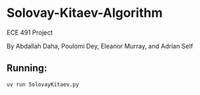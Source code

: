 # Solovay-Kitaev-Algorithm
ECE 491 Project

By Abdallah Daha, Poulomi Dey, Eleanor Murray, and Adrian Self

## Running:
`uv run SolovayKitaev.py`